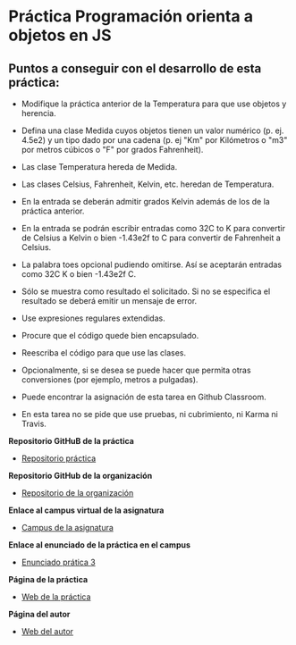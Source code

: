 # Práctica Programación orienta a objetos en JS

## Puntos a conseguir con el desarrollo de esta práctica:
 * Modifique la práctica anterior de la Temperatura para que use objetos y herencia.

 * Defina una clase Medida cuyos objetos tienen un valor numérico (p. ej. 4.5e2) y un tipo dado por una cadena (p. ej "Km" por Kilómetros o "m3" por metros cúbicos o "F" por grados Fahrenheit).

 * Las clase Temperatura hereda de Medida.

 * Las clases Celsius, Fahrenheit, Kelvin, etc. heredan de Temperatura.

 * En la entrada se deberán admitir grados Kelvin además de los de la práctica anterior.

 * En la entrada se podrán escribir entradas como 32C to K para convertir de Celsius a Kelvin o bien -1.43e2f to C para convertir de Fahrenheit a Celsius.

 * La palabra toes opcional pudiendo omitirse. Así se aceptarán entradas como 32C K o bien -1.43e2f C.

 * Sólo se muestra como resultado el solicitado. Si no se especifica el resultado se deberá emitir un mensaje de error.

 * Use expresiones regulares extendidas.

 * Procure que el código quede bien encapsulado.

 * Reescriba el código para que use las clases.

 * Opcionalmente, si se desea se puede hacer que permita otras conversiones (por ejemplo, metros a pulgadas).

 * Puede encontrar la asignación de esta tarea en Github Classroom.

 * En esta tarea no se pide que use pruebas, ni cubrimiento, ni Karma ni Travis.

**Repositorio GitHuB de la práctica**

* [Repositorio práctica](https://github.com/alu0100698688/object-oriented-programming-in-js-estefaniamorales)

**Repositorio GitHub de la organización**

* [Repositorio de la organización](https://github.com/ULL-ESIT-GRADOII-PL/object-oriented-programming-in-js-estefaniamorales)

**Enlace al campus virtual de la asignatura**

* [Campus de la asignatura](https://campusvirtual.ull.es/1516/course/view.php?id=178)

**Enlace al enunciado de la práctica en el campus**

* [Enunciado prática 3](https://campusvirtual.ull.es/1516/mod/workshop/view.php?id=177964)

**Página de la práctica**

* [Web de la práctica](http://alu0100698688.github.io/web/practicas/Practica3/object-oriented-programming-in-js-estefaniamorales/index.html)

**Página del autor**

* [Web del autor](http://alu0100698688.github.io/web/)
